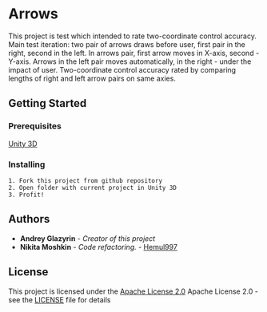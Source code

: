 # Arrows

This project is test which intended to rate two-coordinate control accuracy. Main test iteration: two pair of arrows draws before user, first pair in the right, second in the left.
In arrows pair, first arrow moves in X-axis, second - Y-axis. Arrows in the left pair moves automatically, in the right - under the impact of user. 
Two-coordinate control accuracy rated by comparing lengths of right and left arrow pairs on same axies.

## Getting Started

### Prerequisites

[Unity 3D](https://unity3d.com/ru/get-unity/download)
	
### Installing
	
	1. Fork this project from github repository
	2. Open folder with current project in Unity 3D
	3. Profit!

## Authors
- **Andrey Glazyrin** - *Creator of this project*
- **Nikita Moshkin** - *Code refactoring.* -
[Hemul997](https://github.com/Hemul997)
	
## License

This project is licensed under the [Apache License 2.0](LICENSE)
Apache License 2.0 - see the [LICENSE](LICENSE) file for details